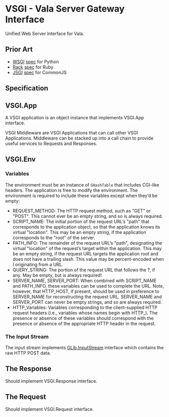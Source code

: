 # VSGI - Vala Server Gateway Interface

Unified Web Server Interface for Vala.

## Prior Art

- [WSGI](http://www.wsgi.org/)
  [spec](http://www.python.org/dev/peps/pep-0333/)
  for Python
- [Rack](http://rack.rubyforge.org/)
  [spec](http://rack.rubyforge.org/doc/SPEC.html)
  for Ruby
- [JSGI](http://wiki.commonjs.org/wiki/JSGI)
  [spec](http://wiki.commonjs.org/wiki/JSGI/Level0/A/Draft2)
  for CommonJS

## Specification

## VSGI.App

A VSGI application is an object instance that implements 
VSGI.App interface.

VSGI Middleware are VSGI Applications that can call other
VSGI Applications. Middleware can be stacked up into a
call chain to provide useful services to Requests and Responses.

## VSGI.Env

### Variables

The environment must be an instance of `GHashTable` that includes
CGI-like headers. The application is free to modify the environment.
The environment is required to include these variables except
when they’d be empty:

- REQUEST\_METHOD: The HTTP request method, such as "GET" or "POST".
  This cannot ever be an empty string, and so is always required.
- SCRIPT\_NAME:	The initial portion of the request URL’s "path" that
  corresponds to the application object, so that the application
  knows its virtual "location". This may be an empty string, if the
  application corresponds to the "root" of the server.
- PATH\_INFO: The remainder of the request URL’s "path", designating
  the virtual "location" of the request’s target within the application.
  This may be an empty string, if the request URL targets the application
  root and does not have a trailing slash. This value may be
  percent-encoded when I originating from a URL.
- QUERY\_STRING: The portion of the request URL that follows the ?,
  if any. May be empty, but is always required!
- SERVER\_NAME, SERVER\_PORT: When combined with SCRIPT\_NAME
  and PATH\_INFO, these variables can be used to complete the URL.
  Note, however, that HTTP\_HOST, if present, should be used in
  preference to SERVER\_NAME for reconstructing the request URL.
  SERVER\_NAME and SERVER\_PORT can never be empty strings, and so
  are always required.
- HTTP\_Variables: Variables corresponding to the client-supplied
  HTTP request headers (i.e., variables whose names begin with HTTP_).
  The presence or absence of these variables should correspond with
  the presence or absence of the appropriate HTTP header in the request.

### The Input Stream

The input stream implements
[GLib.InputStream](http://www.valadoc.org/gio-2.0/GLib.InputStream.html)
interface which contains the raw HTTP POST data.

## The Response

Should implement VSGI.Response interface.

## The Request

Should implement VSGI.Request interface.
